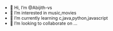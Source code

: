 - 👋 Hi, I’m @Abijith-vs
- 👀 I’m interested in music,movies
- 🌱 I’m currently learning c,java,python,javascript
- 💞️ I’m looking to collaborate on ...

<!---
Abijith-vs/Abijith-vs is a ✨ special ✨ repository because its `README.md` (this file) appears on your GitHub profile.
You can click the Preview link to take a look at your changes.
--->
